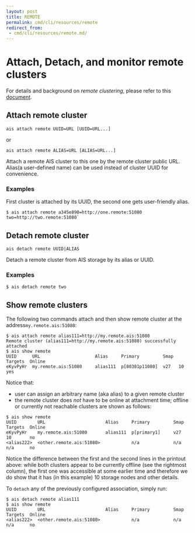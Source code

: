 ```yaml
---
layout: post
title: REMOTE
permalink: cmd/cli/resources/remote
redirect_from:
 - cmd/cli/resources/remote.md/
---
```


# Attach, Detach, and monitor remote clusters

For details and background on *remote clustering*, please refer to this [document](/docs/providers.md).

## Attach remote cluster

`ais attach remote UUID=URL [UUID=URL...]`

or

`ais attach remote ALIAS=URL [ALIAS=URL...]`

Attach a remote AIS cluster to this one by the remote cluster public URL. Alias(a user-defined name) can be used instead of cluster UUID for convenience.

### Examples

First cluster is attached by its UUID, the second one gets user-friendly alias.

```console
$ ais attach remote a345e890=http://one.remote:51080 two=http://two.remote:51080`
```

## Detach remote cluster

`ais detach remote UUID|ALIAS`

Detach a remote cluster from AIS storage by its alias or UUID.

### Examples

```console
$ ais detach remote two
```

## Show remote clusters

The following two commands attach and then show remote cluster at the address`my.remote.ais:51080`:

```console
$ ais attach remote alias111=http://my.remote.ais:51080
Remote cluster (alias111=http://my.remote.ais:51080) successfully attached
$ ais show remote
UUID      URL                     Alias     Primary         Smap  Targets  Online
eKyvPyHr  my.remote.ais:51080     alias111  p[80381p11080]  v27   10       yes
```

Notice that:

* user can assign an arbitrary name (aka alias) to a given remote cluster
* the remote cluster does *not* have to be online at attachment time; offline or currently not reachable clusters are shown as follows:

```console
$ ais show remote
UUID        URL                       Alias     Primary         Smap  Targets  Online
eKyvPyHr    my.remote.ais:51080       alias111  p[primary1]     v27   10       no
<alias222>  <other.remote.ais:51080>            n/a             n/a   n/a      no
```

Notice the difference between the first and the second lines in the printout above: while both clusters appear to be currently offline (see the rightmost column), the first one was accessible at some earlier time and therefore we do show that it has (in this example) 10 storage nodes and other details.

To `detach` any of the previously configured association, simply run:

```console
$ ais detach remote alias111
$ ais show remote
UUID        URL                       Alias     Primary         Smap  Targets  Online
<alias222>  <other.remote.ais:51080>            n/a             n/a   n/a      no
```

